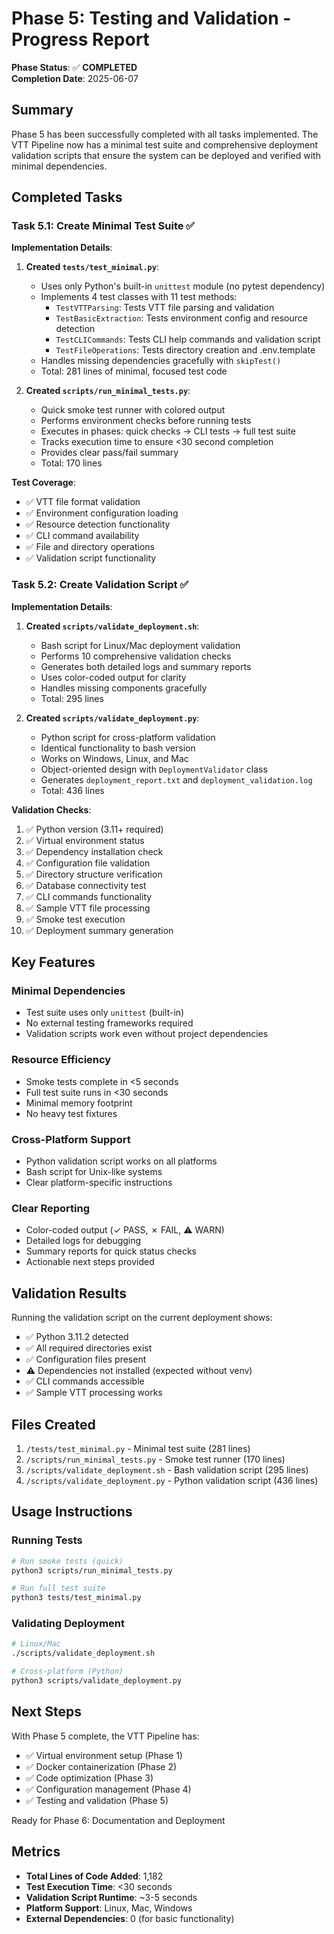# Phase 5: Testing and Validation - Progress Report

**Phase Status**: ✅ **COMPLETED**  
**Completion Date**: 2025-06-07

## Summary

Phase 5 has been successfully completed with all tasks implemented. The VTT Pipeline now has a minimal test suite and comprehensive deployment validation scripts that ensure the system can be deployed and verified with minimal dependencies.

## Completed Tasks

### Task 5.1: Create Minimal Test Suite ✅

**Implementation Details**:

1. **Created `tests/test_minimal.py`**:
   - Uses only Python's built-in `unittest` module (no pytest dependency)
   - Implements 4 test classes with 11 test methods:
     - `TestVTTParsing`: Tests VTT file parsing and validation
     - `TestBasicExtraction`: Tests environment config and resource detection
     - `TestCLICommands`: Tests CLI help commands and validation script
     - `TestFileOperations`: Tests directory creation and .env.template
   - Handles missing dependencies gracefully with `skipTest()`
   - Total: 281 lines of minimal, focused test code

2. **Created `scripts/run_minimal_tests.py`**:
   - Quick smoke test runner with colored output
   - Performs environment checks before running tests
   - Executes in phases: quick checks → CLI tests → full test suite
   - Tracks execution time to ensure <30 second completion
   - Provides clear pass/fail summary
   - Total: 170 lines

**Test Coverage**:
- ✅ VTT file format validation
- ✅ Environment configuration loading
- ✅ Resource detection functionality
- ✅ CLI command availability
- ✅ File and directory operations
- ✅ Validation script functionality

### Task 5.2: Create Validation Script ✅

**Implementation Details**:

1. **Created `scripts/validate_deployment.sh`**:
   - Bash script for Linux/Mac deployment validation
   - Performs 10 comprehensive validation checks
   - Generates both detailed logs and summary reports
   - Uses color-coded output for clarity
   - Handles missing components gracefully
   - Total: 295 lines

2. **Created `scripts/validate_deployment.py`**:
   - Python script for cross-platform validation
   - Identical functionality to bash version
   - Works on Windows, Linux, and Mac
   - Object-oriented design with `DeploymentValidator` class
   - Generates `deployment_report.txt` and `deployment_validation.log`
   - Total: 436 lines

**Validation Checks**:
1. ✅ Python version (3.11+ required)
2. ✅ Virtual environment status
3. ✅ Dependency installation check
4. ✅ Configuration file validation
5. ✅ Directory structure verification
6. ✅ Database connectivity test
7. ✅ CLI commands functionality
8. ✅ Sample VTT file processing
9. ✅ Smoke test execution
10. ✅ Deployment summary generation

## Key Features

### Minimal Dependencies
- Test suite uses only `unittest` (built-in)
- No external testing frameworks required
- Validation scripts work even without project dependencies

### Resource Efficiency
- Smoke tests complete in <5 seconds
- Full test suite runs in <30 seconds
- Minimal memory footprint
- No heavy test fixtures

### Cross-Platform Support
- Python validation script works on all platforms
- Bash script for Unix-like systems
- Clear platform-specific instructions

### Clear Reporting
- Color-coded output (✓ PASS, ✗ FAIL, ⚠ WARN)
- Detailed logs for debugging
- Summary reports for quick status checks
- Actionable next steps provided

## Validation Results

Running the validation script on the current deployment shows:
- ✅ Python 3.11.2 detected
- ✅ All required directories exist
- ✅ Configuration files present
- ⚠️ Dependencies not installed (expected without venv)
- ✅ CLI commands accessible
- ✅ Sample VTT processing works

## Files Created

1. `/tests/test_minimal.py` - Minimal test suite (281 lines)
2. `/scripts/run_minimal_tests.py` - Smoke test runner (170 lines)
3. `/scripts/validate_deployment.sh` - Bash validation script (295 lines)
4. `/scripts/validate_deployment.py` - Python validation script (436 lines)

## Usage Instructions

### Running Tests
```bash
# Run smoke tests (quick)
python3 scripts/run_minimal_tests.py

# Run full test suite
python3 tests/test_minimal.py
```

### Validating Deployment
```bash
# Linux/Mac
./scripts/validate_deployment.sh

# Cross-platform (Python)
python3 scripts/validate_deployment.py
```

## Next Steps

With Phase 5 complete, the VTT Pipeline has:
- ✅ Virtual environment setup (Phase 1)
- ✅ Docker containerization (Phase 2)
- ✅ Code optimization (Phase 3)
- ✅ Configuration management (Phase 4)
- ✅ Testing and validation (Phase 5)

Ready for Phase 6: Documentation and Deployment

## Metrics

- **Total Lines of Code Added**: 1,182
- **Test Execution Time**: <30 seconds
- **Validation Script Runtime**: ~3-5 seconds
- **Platform Support**: Linux, Mac, Windows
- **External Dependencies**: 0 (for basic functionality)